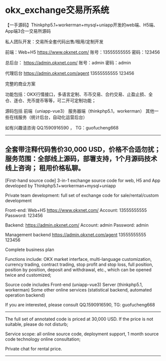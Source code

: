 # okx_exchange交易所系统
【一手源码】Thinkphp5.1+workerman+mysql+uniapp开发的web端、H5端、App端3合一交易所源码

私人团队开发：交易所全套代码出售/租用/定制开发

前端：Web+H5
https://www.okxnet.com/
账号：13555555555
密码：123456

总后台：
https://admin.okxnet.com/
账号：admin
密码：admin

代理后台
https://admin.okxnet.com/agent
13555555555
123456

完整的商业方案

功能包括：OKX行情接口，多语言定制、币币交易、合约交易、止盈止损、全仓、逐仓、充币提币等等，可二开可定制功能；

源码包括
前端（uniapp-vue3）
服务器端（thinkphp5.1，workerman）
其他一些在线服务（统计后台，自动化运营后台）


如有兴趣请咨询 QQ.1590916590 ， TG：guofucheng668

--------------------------------------------------------------------------------------
  全套带注释代码售价30,000 USD，价格不合适勿扰；
  服务范围：全部线上源码，部署支持，1个月源码技术线上咨询；
  租用价格私聊。
--------------------------------------------------------------------------------------



[First-hand source code] 3-in-1 exchange source code for web, H5 and App developed by Thinkphp5.1+workerman+mysql+uniapp

Private team development: full set of exchange code for sale/rental/custom development

Front-end: Web+H5
https://www.okxnet.com/
Account: 13555555555
Password: 123456

Backend:
https://admin.okxnet.com/
Account: admin
Password: admin

Management backend
https://admin.okxnet.com/agent
13555555555
123456

Complete business plan

Functions include: OKX market interface, multi-language customization, currency trading, contract trading, stop profit and stop loss, full position, position by position, deposit and withdrawal, etc., which can be opened twice and customized;

Source code includes
Front-end (uniapp-vue3)
Server (thinkphp5.1, workerman)
Some other online services (statistical backend, automated operation backend)

If you are interested, please consult QQ.1590916590, TG: guofucheng668

--------------------------------------------------------------------------------------

The full set of annotated code is priced at 30,000 USD. If the price is not suitable, please do not disturb;

Service scope: all online source code, deployment support, 1 month source code technology online consultation;

Private chat for rental price.

--------------------------------------------------------------------------------------

